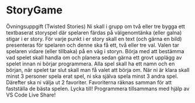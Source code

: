 # StoryGame
Övningsuppgift (Twisted Stories)
Ni skall i grupp om två eller tre bygga ett textbaserat storyspel där spelaren färdas på välgenomtänka (eller galna) stigar i er story. För varje punkt i er story skall en text (och gärna en bild) presenteras för spelaren och denne ska få ett, två eller tre val. Valen tar spelaren vidare (eller tillbaka) på en väg i storyn.
Börja med att bestämma vad spelet skall handla om och planera sedan gärna ett grovt upplägg av spelet innan ni börjar programmera. Alla spel skall ha ett namn och en början, när spelet tar slut skall man få valet att börja om.
När ni är klara skall minst 3 personer spela erat spel, ni ska själva spela minst 3 andra spel. Därefter ska ni välja ut 2 favoriter. Favoriterna räknas samman för att fastställa de bästa spelen. Lycka till!
Programmera tillsammans med hjälp av VS Code Live Share!
